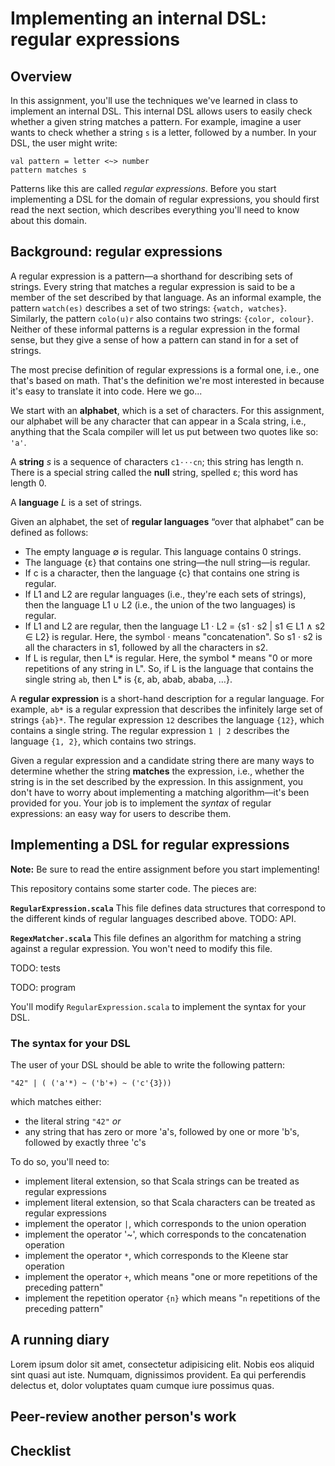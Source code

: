 [EmailRegex]: http://emailregex.com/
[Unicode]: https://en.wikipedia.org/wiki/Plane_(Unicode)#Basic_Multilingual_Plane
[Kleene]: https://en.wikipedia.org/wiki/Kleene_star

# Implementing an internal DSL: regular expressions

## Overview

In this assignment, you'll use the techniques we've learned in class to
implement an internal DSL. This internal DSL allows users to easily check
whether a given string matches a pattern. For example, imagine a user wants to
check whether a string `s` is a letter, followed by a number. 
In your DSL, the user might write:

```
val pattern = letter <~> number
pattern matches s
```

Patterns like this are called _regular expressions_. Before you start
implementing a DSL for the domain of regular expressions, you should first read
the next section, which describes everything you'll need to know about this
domain.

## Background: regular expressions

A regular expression is a pattern—a shorthand for describing sets of strings.
Every string that matches a regular expression is said to be a member of the set
described by that language. As an informal example, the pattern `watch(es)`
describes a set of two strings: `{watch, watches}`. Similarly, the pattern
`colo(u)r` also contains two strings: `{color, colour}`. Neither of these
informal patterns is a regular expression in the formal sense, but they give a
sense of how a pattern can stand in for a set of strings.

The most precise definition of regular expressions is a formal one, i.e., one
that's based on math. That's the definition we're most interested in because
it's easy to translate it into code. Here we go...

We start with an **alphabet**, which is a set of characters. For this
assignment, our alphabet will be any character that can appear in a
Scala string, i.e., anything that the Scala compiler will let us put between two
quotes like so: `'a'`.

A **string** _s_ is a sequence of characters `c1⋅⋅⋅cn`; this string has length
n. There is a special string called the **null** string, spelled ε; this word
has length 0. 

A **language** _L_ is a set of strings. 

Given an alphabet, the set of **regular languages** “over that alphabet” can be 
defined as follows:

   + The empty language ∅ is regular. This language contains 0 strings.
   + The language {ε} that contains one string—the null string—is regular.
   + If c is a character, then the language {c} that contains one string is
   regular.
   + If L1 and L2 are regular languages (i.e., they're each sets of strings),
   then the language L1 ∪ L2 (i.e., the union of the two languages) is regular.
   + If L1 and L2 are regular, then the language L1 ⋅ L2  = {s1 ⋅ s2 | s1 ∈ L1 ∧
   s2 ∈ L2} is regular. Here, the symbol ⋅ means "concatenation". So s1 ⋅ s2 is
   all the characters in s1, followed by all the characters in s2.
   + If L is regular, then L* is regular. Here, the symbol * means "0 or more
   repetitions of any string in L". So, if L is the language that contains the
   single string `ab`, then L* is {ε, ab, abab, ababa, …}.

A **regular expression** is a short-hand description for a regular language. For
example, `ab*` is a regular expression that describes the infinitely large set
of strings `{ab}*`. The regular expression `12` describes the language `{12}`,
which contains a single string. The regular expression `1 | 2` describes the
language `{1, 2}`, which contains two strings. 

Given a regular expression and a candidate string there are many ways to
determine whether the string **matches** the expression, i.e., whether the
string is in the set described by the expression. In this assignment, you don't
have to worry about implementing a matching algorithm—it's been provided for
you. Your job is to implement the _syntax_ of regular expressions: an easy way
for users to describe them.

## Implementing a DSL for regular expressions

**Note:** Be sure to read the entire assignment before you start implementing!

This repository contains some starter code. The pieces are:

**`RegularExpression.scala`** This file defines data structures that correspond
to the different kinds of regular languages described above. TODO: API.

**`RegexMatcher.scala`** This file defines an algorithm for matching a string
against a regular expression. You won't need to modify this file.

TODO: tests

TODO: program

You'll modify `RegularExpression.scala` to implement the syntax for your DSL. 

### The syntax for your DSL

The user of your DSL should be able to write the following pattern:

```
"42" | ( ('a'*) ~ ('b'+) ~ ('c'{3}))
```

which matches either:
   + the literal string `"42"`   _or_
   + any string that has zero or more 'a's, followed by one or more 'b's,
   followed by exactly three 'c's

To do so, you'll need to:
   + implement literal extension, so that Scala strings can be treated as
   regular expressions
   + implement literal extension, so that Scala characters can be treated as
   regular expressions
   + implement the operator `|`, which corresponds to the union operation
   + implement the operator '~', which corresponds to the concatenation
   operation
   + implement the operator `*`, which corresponds to the Kleene star operation
   + implement the operator `+`, which means "one or more repetitions of the
   preceding pattern"
   + implement the repetition operator `{n}` which means "`n` repetitions of the
   preceding pattern"

## A running diary 

Lorem ipsum dolor sit amet, consectetur adipisicing elit. Nobis eos aliquid sint
quasi aut iste. Numquam, dignissimos provident. Ea qui perferendis delectus et,
dolor voluptates quam cumque iure possimus quas.

## Peer-review another person's work

## Checklist

